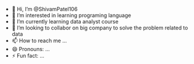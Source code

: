 - 👋 Hi, I’m @ShivamPatel106
- 👀 I’m interested in learning programing language 
- 🌱 I’m currently learning data analyst course 
- 💞️ I’m looking to collabor on big company to solve the problem related to data 
- 📫 How to reach me ...
- 😄 Pronouns: ...
- ⚡ Fun fact: ...

<!---
ShivamPatel106/ShivamPatel106 is a ✨ special ✨ repository because its `README.md` (this file) appears on your GitHub profile.
You can click the Preview link to take a look at your changes.
--->
